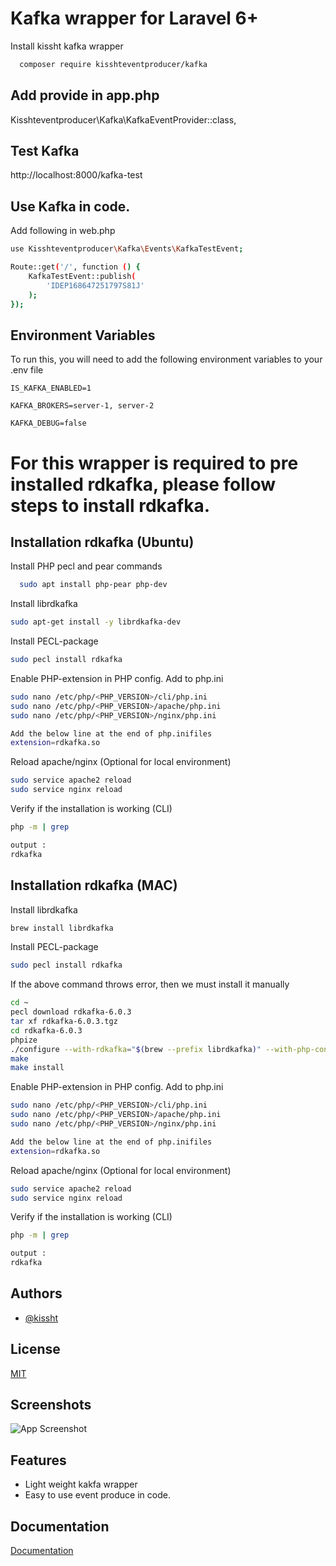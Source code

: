 
# Kafka wrapper for Laravel 6+

Install kissht kafka wrapper

```bash
  composer require kisshteventproducer/kafka
```

## Add provide in app.php

Kisshteventproducer\Kafka\KafkaEventProvider::class,

## Test Kafka
http://localhost:8000/kafka-test





## Use Kafka in code.

Add following in web.php

```bash
use Kisshteventproducer\Kafka\Events\KafkaTestEvent;

Route::get('/', function () {
    KafkaTestEvent::publish(
        'IDEP168647251797S81J'
    );
});

```
## Environment Variables

To run this, you will need to add the following environment variables to your .env file

`IS_KAFKA_ENABLED=1`

`KAFKA_BROKERS=server-1, server-2`

`KAFKA_DEBUG=false`


# For this wrapper is required to pre installed rdkafka, please follow steps to install rdkafka.
## Installation rdkafka (Ubuntu)

Install PHP pecl and pear commands

```bash
  sudo apt install php-pear php-dev
```

Install librdkafka

```bash
sudo apt-get install -y librdkafka-dev
```

Install PECL-package

```bash
sudo pecl install rdkafka
```

Enable PHP-extension in PHP config. Add to php.ini

```bash
sudo nano /etc/php/<PHP_VERSION>/cli/php.ini
sudo nano /etc/php/<PHP_VERSION>/apache/php.ini
sudo nano /etc/php/<PHP_VERSION>/nginx/php.ini

Add the below line at the end of php.inifiles
extension=rdkafka.so

```

Reload apache/nginx (Optional for local environment)
```bash
sudo service apache2 reload
sudo service nginx reload
```

Verify if the installation is working (CLI)
```bash
php -m | grep 

output :
rdkafka
```



## Installation rdkafka (MAC)

Install librdkafka

```bash
brew install librdkafka
```

Install PECL-package

```bash
sudo pecl install rdkafka
```

If the above command throws error, then we must install it manually

```bash
cd ~
pecl download rdkafka-6.0.3
tar xf rdkafka-6.0.3.tgz
cd rdkafka-6.0.3
phpize
./configure --with-rdkafka="$(brew --prefix librdkafka)" --with-php-config="$(which php-config)"
make
make install
```

Enable PHP-extension in PHP config. Add to php.ini

```bash
sudo nano /etc/php/<PHP_VERSION>/cli/php.ini
sudo nano /etc/php/<PHP_VERSION>/apache/php.ini
sudo nano /etc/php/<PHP_VERSION>/nginx/php.ini

Add the below line at the end of php.inifiles
extension=rdkafka.so

```

Reload apache/nginx (Optional for local environment)
```bash
sudo service apache2 reload
sudo service nginx reload
```

Verify if the installation is working (CLI)
```bash
php -m | grep 

output :
rdkafka
```


## Authors

- [@kissht](https://www.github.com/kissht)


## License

[MIT](https://choosealicense.com/licenses/mit/)


## Screenshots

![App Screenshot](https://www.linkpicture.com/q/Screenshot-from-2022-11-21-12-17-20.png)


## Features

- Light weight kakfa wrapper
- Easy to use event produce in code.


## Documentation

[Documentation](https://linktodocumentation)


